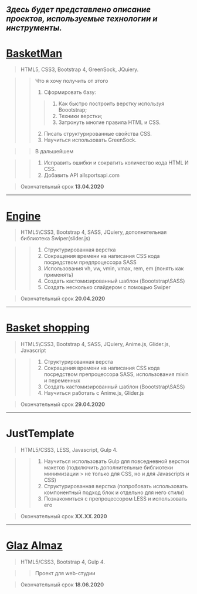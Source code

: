 ***Здесь будет представлено описание проектов, используемые технологии и инструменты.***
---

# [BasketMan](https://alex1995markson.github.io/Front-End-Developer-Resume/dir/BasketMan/index.html "Website BasketMan")

> HTML5, CSS3, Bootstrap 4, GreenSock, JQuiery.

>> Что я хочу получить от этого
>>  1. Сформировать базу: 
>>>    1. Как быстро построить верстку используя Boootstrap;
>>>    2. Техники верстки;
>>>    3. Затронуть многие правила HTML и CSS. 
>>  2. Писать структурированные свойства СSS.
>>  3. Научиться использовать GreenSock.

>>  В дальшейшем 

>>  1. Исправить ошибки и сократить количество кода HTML И СSS.
>>  2. Добавить API allsportsapi.com
  
> Окончательный срок **13.04.2020**

---

# [Engine](https://https://alex1995markson.github.io/Front-End-Developer-Resume/dir/website_engine/index.html "Website Engine")

> HTML5\CSS3, Bootstrap 4, SASS, JQuiery, дополнительная библиотека Swiper(slider.js)

>> 1. Структурированная верстка
>> 2. Сокращения времени на написания CSS кода посредством предпроцессора SASS
>> 3. Использования vh, vw, vmin, vmax, rem, em (понять как применять)
>> 4. Создать кастомизированный шаблон (Boootstrap\SASS)
>> 5. Создать несколько слайдером с помощью Swiper

>Окончательный срок **20.04.2020**
    
---

# [Basket shopping](https://alex1995markson.github.io/Front-End-Developer-Resume/dir/shopping_basketV1/index.html "Website Basket shopping")

> HTML5\CSS3, Bootstrap 4, SASS, JQuiery, Anime.js, Glider.js, Javascript

>>1. Структурированная верста
>> 2. Сокращения времени на написания CSS кода посредством препроцессора SASS, использования mixin и переменных
>> 3. Создать кастомизированный шаблон (Boootstrap\SASS)
>> 4. Научиться работать с Anime.js, Glider.js

>Окончательный срок **29.04.2020**

---

# JustTemplate 

>HTML5/CSS3, LESS, Javascript, Gulp 4.

>>  1. Научиться использовать Gulp для повседневной верстки макетов (подключить дополнительные библиотеки минимизации > не только для CSS, но и для Javascripts и CSS)
>>  2. Структурированная верстка (попробовать использовать компонентный подход блок и отдельно для него стили)
>>  3. Познакомиться с препроцессором LESS и использовать его

>Окончательный срок **XX.XX.2020**

---

# [Glaz Almaz](https://alex1995markson.github.io/Front-End-Developer-Resume/dir/almaz/index.html "Glaz Almaz")

>HTML5/CSS3, Bootstrap 4, Gulp 4.

>>  Проект для web-студии


>Окончательный срок **18.06.2020**

